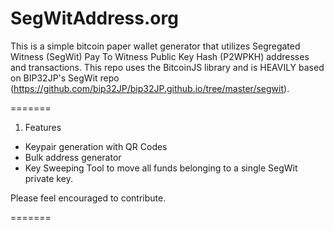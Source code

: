 # SegWitAddress.org

This is a simple bitcoin paper wallet generator that utilizes Segregated Witness (SegWit) Pay To Witness Public Key Hash (P2WPKH) addresses and transactions. This repo uses 
the BitcoinJS library and is HEAVILY based on BIP32JP's SegWit repo (https://github.com/bip32JP/bip32JP.github.io/tree/master/segwit). 

=======

1. Features

 * Keypair generation with QR Codes
 * Bulk address generator
 * Key Sweeping Tool to move all funds belonging to a single SegWit private key. 

Please feel encouraged to contribute. 	
		
=======
		
